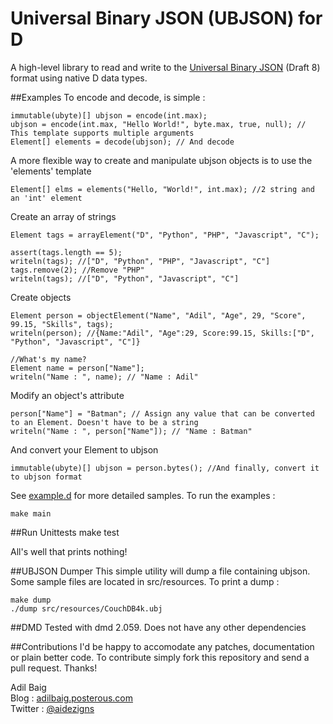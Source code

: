 # Universal Binary JSON (UBJSON) for D
A high-level library to read and write to the [Universal Binary JSON](http://ubjson.org/ "ubjson.org") (Draft 8) format using native D data types.

##Examples
To encode and decode, is simple :

	immutable(ubyte)[] ubjson = encode(int.max);
	ubjson = encode(int.max, "Hello World!", byte.max, true, null); // This template supports multiple arguments
	Element[] elements = decode(ubjson); // And decode 
	
A more flexible way to create and manipulate ubjson objects is to use the 'elements' template

	Element[] elms = elements("Hello, "World!", int.max); //2 string and an 'int' element 

Create an array of strings
	
	Element tags = arrayElement("D", "Python", "PHP", "Javascript", "C");
	
	assert(tags.length == 5);
	writeln(tags); //["D", "Python", "PHP", "Javascript", "C"]
	tags.remove(2); //Remove "PHP"
	writeln(tags); //["D", "Python", "Javascript", "C"]
	
Create objects	
	
	Element person = objectElement("Name", "Adil", "Age", 29, "Score", 99.15, "Skills", tags); 
	writeln(person); //{Name:"Adil", "Age":29, Score:99.15, Skills:["D", "Python", "Javascript", "C"]}
	
	//What's my name?
	Element name = person["Name"];
    writeln("Name : ", name); // "Name : Adil"
	
Modify an object's attribute	

	person["Name"] = "Batman"; // Assign any value that can be converted to an Element. Doesn't have to be a string
	writeln("Name : ", person["Name"]); // "Name : Batman"

And convert your Element to ubjson 
	
	immutable(ubyte)[] ubjson = person.bytes(); //And finally, convert it to ubjson format 
	
See [example.d](https://github.com/adilbaig/ubjsond/blob/master/src/example.d) for more detailed samples. To run the examples :

	make main

##Run Unittests
	make test
	
All's well that prints nothing!
	
##UBJSON Dumper
This simple utility will dump a file containing ubjson. Some sample files are located in src/resources. To print a dump :  

	make dump
	./dump src/resources/CouchDB4k.ubj

##DMD
Tested with dmd 2.059. Does not have any other dependencies 

##Contributions
I'd be happy to accomodate any patches, documentation or plain better code. To contribute simply fork this repository and send a pull request. Thanks!

Adil Baig
<br />Blog : [adilbaig.posterous.com](http://adilbaig.posterous.com)
<br />Twitter : [@aidezigns](http://twitter.com/aidezigns)
